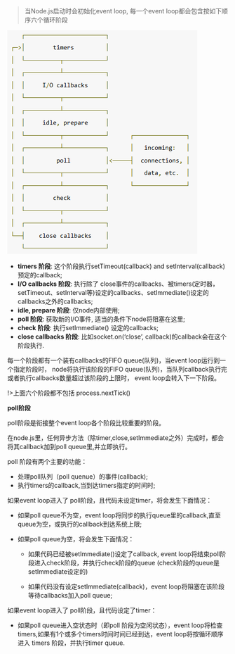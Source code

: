 >当Node.js启动时会初始化event loop, 每一个event loop都会包含按如下顺序六个循环阶段

![](../img/2019-05-28-00-02-27.png)

* **timers 阶段**: 这个阶段执行setTimeout(callback) and setInterval(callback)预定的callback;
* **I/O callbacks 阶段**: 执行除了 close事件的callbacks、被timers(定时器，setTimeout、setInterval等)设定的callbacks、setImmediate()设定的callbacks之外的callbacks;
* **idle, prepare 阶段**: 仅node内部使用;
* **poll 阶段**: 获取新的I/O事件, 适当的条件下node将阻塞在这里;
* **check 阶段**: 执行setImmediate() 设定的callbacks;
* **close callbacks 阶段**: 比如socket.on(‘close’, callback)的callback会在这个阶段执行.


每一个阶段都有一个装有callbacks的FIFO queue(队列)，当event loop运行到一个指定阶段时， node将执行该阶段的FIFO queue(队列)，当队列callback执行完或者执行callbacks数量超过该阶段的上限时， event loop会转入下一下阶段。

!>上面六个阶段都不包括 process.nextTick()

**poll阶段**

poll阶段是衔接整个event loop各个阶段比较重要的阶段。

在node.js里，任何异步方法（除timer,close,setImmediate之外）完成时，都会将其callback加到poll queue里,并立即执行。

poll 阶段有两个主要的功能：

* 处理poll队列（poll quenue）的事件(callback);
* 执行timers的callback,当到达timers指定的时间时;

如果event loop进入了 poll阶段，且代码未设定timer，将会发生下面情况：

* 如果poll queue不为空，event loop将同步的执行queue里的callback,直至queue为空，或执行的callback到达系统上限;

* 如果poll queue为空，将会发生下面情况：

  * 如果代码已经被setImmediate()设定了callback, event loop将结束poll阶段进入check阶段，并执行check阶段的queue (check阶段的queue是 setImmediate设定的)

  * 如果代码没有设定setImmediate(callback)，event loop将阻塞在该阶段等待callbacks加入poll queue;

如果event loop进入了 poll阶段，且代码设定了timer：

* 如果poll queue进入空状态时（即poll 阶段为空闲状态），event loop将检查timers,如果有1个或多个timers时间时间已经到达，event loop将按循环顺序进入 timers 阶段，并执行timer queue.
